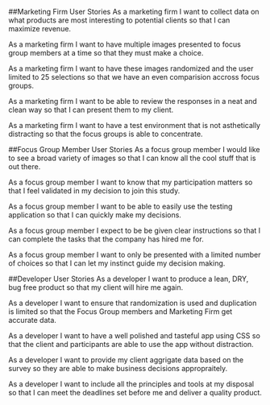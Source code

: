 <!-- Marketing Firm -->
##Marketing Firm User Stories
As a marketing firm I want to collect data on what products are most interesting to potential clients so that I can maximize revenue.

As a marketing firm I want to have multiple images presented to focus group members at a time so that they must make a choice.

As a marketing firm I want to have these images randomized and the user limited to 25 selections so that we have an even comparision accross focus groups.

As a marketing firm I want to be able to review the responses in a neat and clean way so that I can present them to my client.

As a marketing firm I want to have a test environment that is not asthetically distracting so that the focus groups is able to concentrate.


<!-- Focus Group Member -->
##Focus Group Member User Stories
As a focus group member I would like to see a broad variety of images so that I can know all the cool stuff that is out there.

As a focus group member I want to know that my participation matters so that I feel validated in my decision to join this study.

As a focus group member I want to be able to easily use the testing application so that I can quickly make my decisions.

As a focus group member I expect to be be given clear instructions so that I can complete the tasks that the company has hired me for.

As a focus group member I want to only be presented with a limited number of choices so that I can let my instinct guide my decision making.


<!-- Developer -->
##Developer User Stories
As a developer I want to produce a lean, DRY, bug free product so that my client will hire me again.

As a developer I want to ensure that randomization is used and duplication is limited so that the Focus Group members and Marketing Firm get accurate data.

As a developer I want to have a well polished and tasteful app using CSS so that the client and participants are able to use the app without distraction.

As a developer I want to provide my client aggrigate data based on the survey so they are able to make business decisions appropraitely.

As a developer I want to include all the principles and tools at my disposal so that I can meet the deadlines set before me and deliver a quality product.
